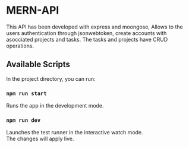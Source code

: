 # MERN-API

This API has been developed with express and moongose, Allows to the users authentication through jsonwebtoken, create accounts with asocciated projects and tasks. 
The tasks and projects have CRUD operations.

## Available Scripts

In the project directory, you can run:

### `npm run start`

Runs the app in the development mode.<br />

### `npm run dev`
Launches the test runner in the interactive watch mode.<br />
The changes will apply live.<br />
